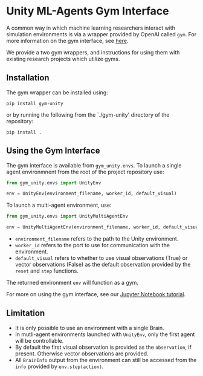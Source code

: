 # Unity ML-Agents Gym Interface

A common way in which machine learning researchers interact with simulation environments is via a wrapper provided by OpenAI called `gym`. For more information on the gym interface, see [here](https://github.com/openai/gym). 

We provide a two gym wrappers, and instructions for using them with existing research projects which utilize gyms. 

## Installation

The gym wrapper can be installed using:

```
pip install gym-unity
```

or by running the following from the `./gym-unity' directory of the repository:

```
pip install .
```


## Using the Gym Interface
The gym interface is available from `gym_unity.envs`. To launch a single agent environmnent from the root of the project repository use:

```python
from gym_unity.envs import UnityEnv

env = UnityEnv(environment_filename, worker_id, default_visual)
```

To launch a multi-agent environment, use:

```python
from gym_unity.envs import UnityMultiAgentEnv

env = UnityMultiAgentEnv(environment_filename, worker_id, default_visual)
```


* `environment_filename` refers to the path to the Unity environment.
* `worker_id` refers to the port to use for communication with the environment.
* `default_visual` refers to whether to use visual observations (True) or vector observations (False) as the default observation provided by the `reset` and `step` functions.

The returned environment `env` will function as a gym.

For more on using the gym interface, see our [Jupyter Notebook tutorial](../python/notebooks/getting-started-gym.ipynb).

## Limitation

 * It is only possible to use an environment with a single Brain.
 * In mutli-agent environments launched with `UnityEnv`, only the first agent will be controllable.
 * By default the first visual observation is provided as the `observation`, if present. Otherwise vector observations are provided. 
 * All `BrainInfo` output from the environment can still be accessed from the `info` provided by `env.step(action)`.